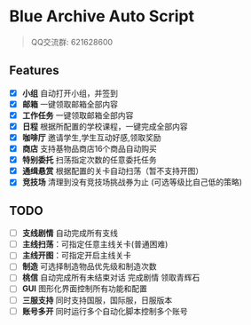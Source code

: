 # Blue Archive Auto Script

> QQ交流群: 621628600

## Features

- [x] **小组** 自动打开小组，并签到
- [x] **邮箱** 一键领取邮箱全部内容
- [x] **工作任务** 一键领取邮箱全部内容
- [x] **日程** 根据所配置的学校课程，一键完成全部内容
- [x] **咖啡厅** 邀请学生,学生互动好感,领取奖励
- [x] **商店** 支持基物品商店16个商品自动购买
- [x] **特别委托** 扫荡指定次数的任意委托任务
- [x] **通缉悬赏** 根据配置的关卡自动扫荡（暂不支持开图）
- [x] **竞技场** 清理到没有竞技场挑战券为止 (可选等级比自己低的策略)

## TODO
- [ ] **支线剧情** 自动完成所有支线
- [ ] **主线扫荡**：可指定任意主线关卡(普通困难)
- [ ] **主线开图**：可指定开启主线关卡
- [ ] **制造** 可选择制造物品优先级和制造次数
- [ ] **桃信** 自动完成所有未结束对话 完成剧情 领取青辉石
- [ ] **GUI** 图形化界面控制所有功能和配置
- [ ] **三服支持** 同时支持国服，国际服，日服版本
- [ ] **账号多开** 同时运行多个自动化脚本控制多个账号

